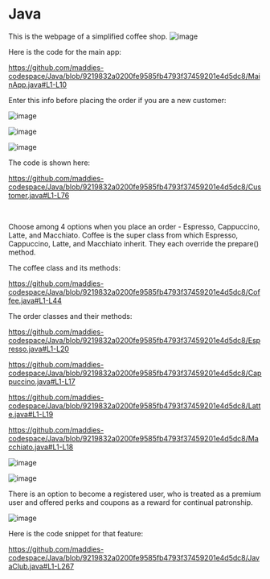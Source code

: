 # Java

This is the webpage of a simplified coffee shop.
![image](https://github.com/maddies-codespace/Java/assets/141537679/05bd4001-2df5-4a06-8c83-7069cca500d4)

Here is the code for the main app:

https://github.com/maddies-codespace/Java/blob/9219832a0200fe9585fb4793f37459201e4d5dc8/MainApp.java#L1-L10

Enter this info before placing the order if you are a new customer:

![image](https://github.com/maddies-codespace/Java/assets/141537679/0851ef35-0b95-468a-bada-74b03ad3d53c)

![image](https://github.com/maddies-codespace/Java/assets/141537679/a7464b5d-6fd3-4117-bf4a-a19f9ea6ade7)

![image](https://github.com/maddies-codespace/Java/assets/141537679/1f7c98c9-92d5-43d7-9c9b-9c6c0e7f2b5c)

The code is shown here:

https://github.com/maddies-codespace/Java/blob/9219832a0200fe9585fb4793f37459201e4d5dc8/Customer.java#L1-L76

&nbsp;

Choose among 4 options when you place an order - Espresso, Cappuccino, Latte, and Macchiato. Coffee is the super class from which Espresso, Cappuccino, Latte, and Macchiato inherit. They each override the prepare() method. 

The coffee class and its methods:

https://github.com/maddies-codespace/Java/blob/9219832a0200fe9585fb4793f37459201e4d5dc8/Coffee.java#L1-L44

The order classes and their methods:

https://github.com/maddies-codespace/Java/blob/9219832a0200fe9585fb4793f37459201e4d5dc8/Espresso.java#L1-L20

https://github.com/maddies-codespace/Java/blob/9219832a0200fe9585fb4793f37459201e4d5dc8/Cappuccino.java#L1-L17

https://github.com/maddies-codespace/Java/blob/9219832a0200fe9585fb4793f37459201e4d5dc8/Latte.java#L1-L19

https://github.com/maddies-codespace/Java/blob/9219832a0200fe9585fb4793f37459201e4d5dc8/Macchiato.java#L1-L18


![image](https://github.com/maddies-codespace/Java/assets/141537679/43e133b6-86d5-4629-9f56-3ed953d24885)

![image](https://github.com/maddies-codespace/Java/assets/141537679/4a2435b2-4609-4938-b8bc-03c00f3edb21)


There is an option to become a registered user, who is treated as a premium user and offered perks and coupons as a reward for continual patronship.

![image](https://github.com/maddies-codespace/Java/assets/141537679/f56a4b3a-19db-474c-9f1a-23715f954003)

Here is the code snippet for that feature:

https://github.com/maddies-codespace/Java/blob/9219832a0200fe9585fb4793f37459201e4d5dc8/JavaClub.java#L1-L267


